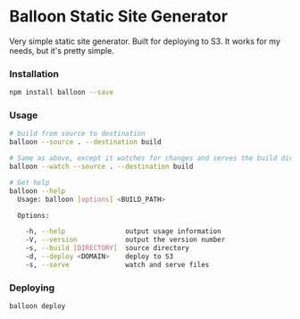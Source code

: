 Balloon Static Site Generator
=============================

Very simple static site generator. Built for deploying to S3. It works for my needs, but it's pretty simple.


### Installation

```bash
npm install balloon --save
```


### Usage

```bash
# build from source to destination
balloon --source . --destination build

# Same as above, except it watches for changes and serves the build directory
balloon --watch --source . --destination build

# Get help
balloon --help
  Usage: balloon [options] <BUILD_PATH>

  Options:

    -h, --help               output usage information
    -V, --version            output the version number
    -s, --build [DIRECTORY]  source directory
    -d, --deploy <DOMAIN>    deploy to S3
    -s, --serve              watch and serve files
```

### Deploying

```bash
balloon deploy
```
